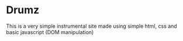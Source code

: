 # Drumz
This is a very simple instrumental site made using simple html, css and basic javascript (DOM manipulation)
